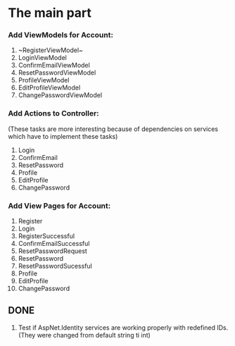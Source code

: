 # The main part
### Add ViewModels for Account:
1. ~RegisterViewModel~
2. LoginViewModel
3. ConfirmEmailViewModel
4. ResetPasswordViewModel
5. ProfileViewModel
6. EditProfileViewModel
7. ChangePasswordViewModel
### Add Actions to Controller:
(These tasks are more interesting because of dependencies on services which have to implement these tasks)
1. Login
2. ConfirmEmail
3. ResetPassword
4. Profile
5. EditProfile
6. ChangePassword
### Add View Pages for Account:
  1. Register
  2. Login
  3. RegisterSuccessful
  4. ConfirmEmailSuccessful
  5. ResetPasswordRequest
  6. ResetPassword
  7. ResetPasswordSucessful
  8. Profile
  9. EditProfile
  10. ChangePassword
## DONE
1. Test if AspNet.Identity services are working properly with redefined IDs. (They were changed from default string ti int)
